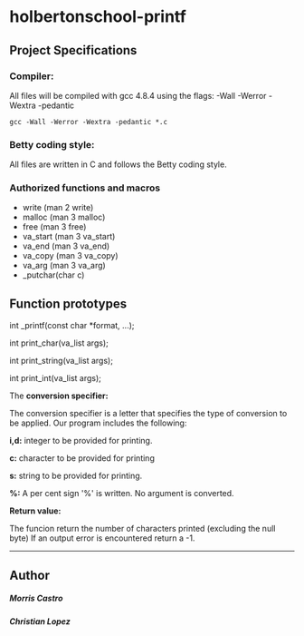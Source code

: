 # holbertonschool-printf

## Project Specifications

### Compiler:

All files will be compiled with gcc 4.8.4 using the flags:  -Wall -Werror -Wextra -pedantic

    gcc -Wall -Werror -Wextra -pedantic *.c

### Betty coding style:

All files are written in C and follows the Betty coding style.

### Authorized functions and macros

* write (man 2 write)
* malloc (man 3 malloc)
* free (man 3 free)
* va_start (man 3 va_start)
* va_end (man 3 va_end)
* va_copy (man 3 va_copy)
* va_arg (man 3 va_arg)
* _putchar(char c)

## Function prototypes

int _printf(const char *format, ...);

int print_char(va_list args);

int print_string(va_list args);

int print_int(va_list args);

The **conversion specifier:**


The conversion specifier is a letter that specifies the type of conversion to be applied. Our program includes the following:

**i,d:**	   integer to be provided for printing.

**c:**	   character to be provided for printing

**s:**	  string to be provided for printing.

**%:**	    A per cent sign '%' is written. No argument is converted.

**Return value:**

The funcion return the number of characters printed (excluding the null byte)
If an output error is encountered return a -1.

___

## Author
##### Morris Castro
##### Christian Lopez 

